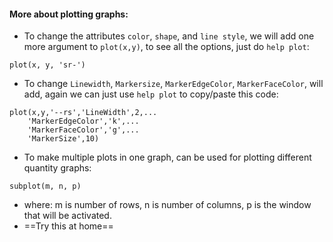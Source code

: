 #### More about plotting graphs:
- To change the attributes `color`, `shape`, and `line style`, we will add one more argument to `plot(x,y)`, to see all the options, just do `help plot`:
```
plot(x, y, 'sr-')
```

- To change `Linewidth`, `Markersize`, `MarkerEdgeColor`, `MarkerFaceColor`, will add, again we can just use `help plot` to copy/paste this code:
```
plot(x,y,'--rs','LineWidth',2,...  
	'MarkerEdgeColor','k',...  
	'MarkerFaceColor','g',...  
	'MarkerSize',10)
```

- To make multiple plots in one graph, can be used for plotting different quantity graphs:
```
subplot(m, n, p)
```
- where: m is number of rows, n is number of columns, p is the window that will be activated.
- ==Try this at home== 